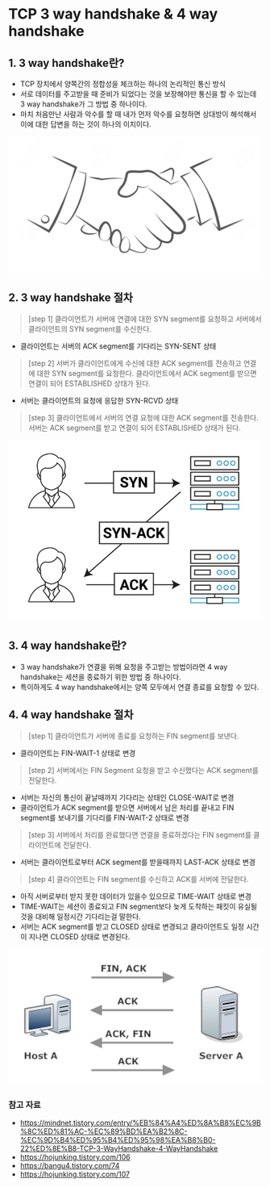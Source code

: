 TCP 3 way handshake & 4 way handshake
=============

## 1. 3 way handshake란?
- TCP 장치에서 양쪽간의 정합성을 체크하는 하나의 논리적인 통신 방식
- 서로 데이터를 주고받을 때 준비가 되었다는 것을 보장해야만 통신을 할 수 있는데 3 way handshake가 그 방법 중 하나이다.
- 마치 처음만난 사람과 악수를 할 때 내가 먼저 악수를 요청하면 상대방이 해석해서 이에 대한 답변을 하는 것이 하나의 이치이다.

![악수 이미지](/Network/images/handshake.jpeg)

## 2. 3 way handshake 절차
> [step 1] 클라이언트가 서버에 연결에 대한 SYN segment를 요청하고 서버에서 클라이언트의 SYN segment를 수신한다.
- 클라이언트는 서버의 ACK segment를 기다리는 SYN-SENT 상태

> [step 2] 서버가 클라이언트에게 수신에 대한 ACK segment를 전송하고 연결에 대한 SYN segment를 요청한다. 클라이언트에서 ACK segment를 받으면 연결이 되어 ESTABLISHED 상태가 된다.
- 서버는 클라이언트의 요청에 응답한 SYN-RCVD 상태

> [step 3] 클라이언트에서 서버의 연결 요청에 대한 ACK segment를 전송한다. 서버는 ACK segment를 받고 연결이 되어 ESTABLISHED 상태가 된다.

![3 way handshake 이미지](/Network/images/3wayhandshake.jpeg)

## 3. 4 way handshake란?
- 3 way handshake가 연결을 위해 요청을 주고받는 방법이라면 4 way handshake는 세션을 종료하기 위한 방법 중 하나이다.
- 특이하게도 4 way handshake에서는 양쪽 모두에서 연결 종료를 요청할 수 있다.

## 4. 4 way handshake 절차
> [step 1] 클라이언트가 서버에 종료를 요청하는 FIN segment를 보낸다.
- 클라이언트는 FIN-WAIT-1 상태로 변경

> [step 2] 서버에서는 FIN Segment 요청을 받고 수신했다는 ACK segment를 전달한다.
- 서버는 자신의 통신이 끝날때까지 기다리는 상태인 CLOSE-WAIT로 변경
- 클라이언트가 ACK segment를 받으면 서버에서 남은 처리를 끝내고 FIN segment를 보내기를 기다리를 FIN-WAIT-2 상태로 변경
  
> [step 3] 서버에서 처리를 완료했다면 연결을 종료하겠다는 FIN segment를 클라이언트에 전달한다.
- 서버는 클라이언트로부터 ACK segment를 받을때까지 LAST-ACK 상태로 변경

> [step 4] 클라이언트는 FIN segment를 수신하고 ACK를 서버에 전달한다.
- 아직 서버로부터 받지 못한 데이터가 있을수 있으므로 TIME-WAIT 상태로 변경
- TIME-WAIT는 세션이 종료되고 FIN segment보다 늦게 도착하는 패킷이 유실될 것을 대비해 일정시간 기다리는걸 말한다.
- 서버는 ACK segment를 받고 CLOSED 상태로 변경되고 클라이언트도 일정 시간이 지나면 CLOSED 상태로 변경된다.

![4 way handshake 이미지](/Network/images/4wayhandshake.jpeg)

### 참고 자료
- https://mindnet.tistory.com/entry/%EB%84%A4%ED%8A%B8%EC%9B%8C%ED%81%AC-%EC%89%BD%EA%B2%8C-%EC%9D%B4%ED%95%B4%ED%95%98%EA%B8%B0-22%ED%8E%B8-TCP-3-WayHandshake-4-WayHandshake
- https://hojunking.tistory.com/106
- https://bangu4.tistory.com/74
- https://hojunking.tistory.com/107
